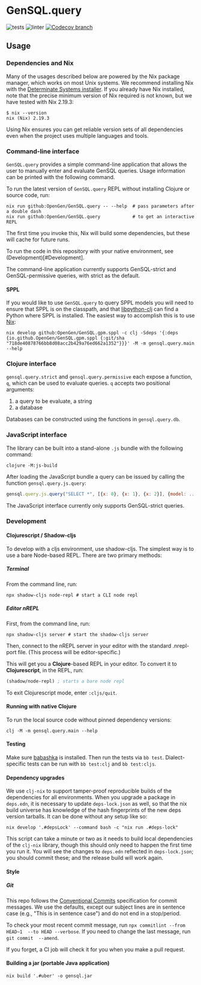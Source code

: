 # GenSQL.query

![tests](https://github.com/OpenGen/GenSQL.query/workflows/tests/badge.svg)
![linter](https://github.com/OpenGen/GenSQL.query/workflows/linter/badge.svg)
[![Codecov branch][codecov]][codecov-url]

## Usage

### Dependencies and Nix

Many of the usages described below are powered by the Nix package manager, which
works on most Unix systems. We recommend installing Nix with the
[Determinate Systems installer](https://determinate.systems/posts/determinate-nix-installer/).
If you already have Nix installed, note that the precise minimum version of Nix
required is not known, but we have tested with Nix 2.19.3:

```shell
$ nix --version
nix (Nix) 2.19.3
```

Using Nix ensures you can get reliable version sets of all dependencies even when the project uses multiple languages and tools.

### Command-line interface

`GenSQL.query` provides a simple command-line application that allows the user to manually enter and evaluate GenSQL queries. Usage information can be printed with the following command.

To run the latest version of `GenSQL.query` REPL without installing Clojure or source code, run:

```shell
nix run github:OpenGen/GenSQL.query -- --help  # pass parameters after a double dash
nix run github:OpenGen/GenSQL.query            # to get an interactive REPL
```

The first time you invoke this, Nix will build some dependencies, but these will cache for future runs.

To run the code in this repository with your native environment, see (Development)[#Development].

The command-line application currently supports GenSQL-strict and GenSQL-permissive queries, with strict as the default.

#### SPPL

If you would like to use `GenSQL.query` to query SPPL models you will need to ensure that SPPL is on the classpath, and that [libpython-clj](https://github.com/clj-python/libpython-clj) can find a Python where SPPL is installed. The easiest way to accomplish this is to use [Nix](https://nixos.org/):

```shell
nix develop github:OpenGen/GenSQL.gpm.sppl -c clj -Sdeps '{:deps {io.github.OpenGen/GenSQL.gpm.sppl {:git/sha "718de40878766bb8d08acc2b429a76ed662a1352"}}}' -M -m gensql.query.main --help
```

### Clojure interface

`gensql.query.strict` and `gensql.query.permissive` each expose a function, `q`, which can be used to evaluate queries. `q` accepts two positional arguments:

1. a query to be evaluate, a string
2. a database

Databases can be constructed using the functions in `gensql.query.db`.

### JavaScript interface

The library can be built into a stand-alone `.js` bundle with the following command:

```shell
clojure -M:js-build
```

After loading the JavaScript bundle a query can be issued by calling the function `gensql.query.js.query`:

```javascript
gensql.query.js.query("SELECT *", [{x: 0}, {x: 1}, {x: 2}], {model: ...})
```

The JavaScript interface currently only supports GenSQL-strict queries.

### Development

#### Clojurescript / Shadow-cljs

To develop with a cljs environment, use shadow-cljs. The simplest way is to use a bare Node-based REPL. There are two primary methods:

##### Terminal
From the command line, run:

```shell
npx shadow-cljs node-repl # start a CLI node repl
```

##### Editor nREPL
First, from the command line, run:

```shell
npx shadow-cljs server # start the shadow-cljs server
```

Then, connect to the nREPL server in your editor with the standard .nrepl-port file. (This process will be editor-specific.)

This will get you a **Clojure**-based REPL in your editor. To convert it to **Clojurescript**, in the REPL, run:

```clojure
(shadow/node-repl) ; starts a bare node repl
```

To exit Clojurescript mode, enter `:cljs/quit`.

#### Running with native Clojure

To run the local source code without pinned dependency versions:

```shell
clj -M -m gensql.query.main --help
```

#### Testing

Make sure [babashka](https://github.com/babashka/babashka) is installed. Then
run the tests via `bb test`. Dialect-specific tests can be run with
`bb test:clj` and `bb test:cljs`.

#### Dependency upgrades

We use `clj-nix` to support tamper-proof reproducible builds of the dependencies for all environments.
When you upgrade a package in `deps.edn`, it is necessary to update `deps-lock.json` as well, so that
the nix build universe has knowledge of the hash fingerprints of the new deps version tarballs.
It can be done without any setup like so:

```shell
nix develop '.#depsLock' --command bash -c "nix run .#deps-lock"
```

This script can take a minute or two as it needs to build local dependencies of the `clj-nix` library,
though this should only need to happen the first time you run it.
You will see the changes to `deps.edn` reflected in `deps-lock.json`; you should commit these; and the
release build will work again.

#### Style

##### Git

This repo follows the [Conventional Commits](https://www.conventionalcommits.org/en/v1.0.0/#summary) 
specification for commit messages. We use the defaults, except our subject lines 
are in sentence case (e.g., "This is in sentence case") and do not end in a 
stop/period.

To check your most recent commit message, run `npx commitlint --from HEAD~1 
--to HEAD --verbose`. If you need to change the last message, run `git commit 
--amend`.

If you forget, a CI job will check it for you when you make a pull request.

#### Building a jar (portable Java application)

```shell
nix build '.#uber' -o gensql.jar
```

[codecov-url]: https://codecov.io/github/OpenGen/GenSQL.query
[codecov]: https://img.shields.io/codecov/c/github/OpenGen/GenSQL.query/main.svg?maxAge=3600
